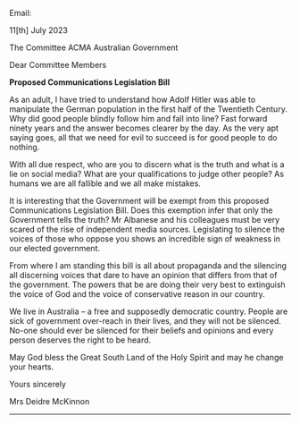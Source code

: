 Email:

11[th] July 2023

The Committee
ACMA
Australian Government

Dear Committee Members

**Proposed Communications Legislation Bill**

As an adult, I have tried to understand how Adolf Hitler was able to manipulate the German
population in the first half of the Twentieth Century. Why did good people blindly follow him
and fall into line? Fast forward ninety years and the answer becomes clearer by the day. As the
very apt saying goes, all that we need for evil to succeed is for good people to do nothing.

With all due respect, who are you to discern what is the truth and what is a lie on social media?
What are your qualifications to judge other people? As humans we are all fallible and we all
make mistakes.

It is interesting that the Government will be exempt from this proposed Communications
Legislation Bill. Does this exemption infer that only the Government tells the truth? Mr
Albanese and his colleagues must be very scared of the rise of independent media sources.
Legislating to silence the voices of those who oppose you shows an incredible sign of weakness
in our elected government.

From where I am standing this bill is all about propaganda and the silencing all discerning
voices that dare to have an opinion that differs from that of the government. The powers that
be are doing their very best to extinguish the voice of God and the voice of conservative reason
in our country.

We live in Australia – a free and supposedly democratic country. People are sick of government
over-reach in their lives, and they will not be silenced. No-one should ever be silenced for their
beliefs and opinions and every person deserves the right to be heard.

May God bless the Great South Land of the Holy Spirit and may he change your hearts.

Yours sincerely

Mrs Deidre McKinnon


-----

